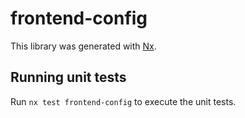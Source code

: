 # frontend-config

This library was generated with [Nx](https://nx.dev).

## Running unit tests

Run `nx test frontend-config` to execute the unit tests.
